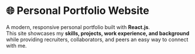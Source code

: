 # 🌐 Personal Portfolio Website

A modern, responsive personal portfolio built with **React.js**.  
This site showcases my **skills, projects, work experience, and background** while providing recruiters, collaborators, and peers an easy way to connect with me.
